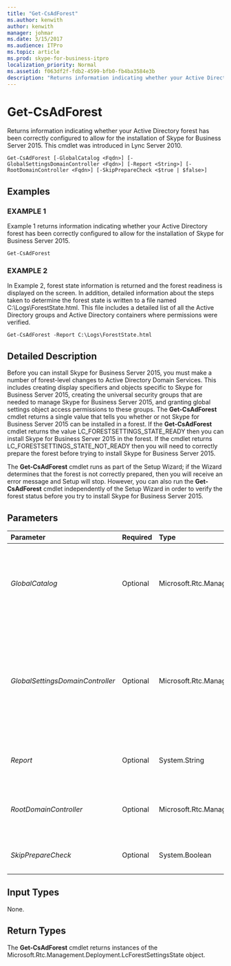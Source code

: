 ```yaml
---
title: "Get-CsAdForest"
ms.author: kenwith
author: kenwith
manager: johmar
ms.date: 3/15/2017
ms.audience: ITPro
ms.topic: article
ms.prod: skype-for-business-itpro
localization_priority: Normal
ms.assetid: f063df2f-fdb2-4599-bfb0-fb4ba3584e3b
description: "Returns information indicating whether your Active Directory forest has been correctly configured to allow for the installation of Skype for Business Server 2015. This cmdlet was introduced in Lync Server 2010."
---
```


# Get-CsAdForest
 
Returns information indicating whether your Active Directory forest has been correctly configured to allow for the installation of Skype for Business Server 2015. This cmdlet was introduced in Lync Server 2010.
  
```
Get-CsAdForest [-GlobalCatalog <Fqdn>] [-GlobalSettingsDomainController <Fqdn>] [-Report <String>] [-RootDomainController <Fqdn>] [-SkipPrepareCheck <$true | $false>]

```

## Examples

### EXAMPLE 1

Example 1 returns information indicating whether your Active Directory forest has been correctly configured to allow for the installation of Skype for Business Server 2015.
  
```
Get-CsAdForest
```

### EXAMPLE 2

In Example 2, forest state information is returned and the forest readiness is displayed on the screen. In addition, detailed information about the steps taken to determine the forest state is written to a file named C:\Logs\ForestState.html. This file includes a detailed list of all the Active Directory groups and Active Directory containers where permissions were verified.
  
```
Get-CsAdForest -Report C:\Logs\ForestState.html
```

## Detailed Description

Before you can install Skype for Business Server 2015, you must make a number of forest-level changes to Active Directory Domain Services. This includes creating display specifiers and objects specific to Skype for Business Server 2015, creating the universal security groups that are needed to manage Skype for Business Server 2015, and granting global settings object access permissions to these groups. The **Get-CsAdForest** cmdlet returns a single value that tells you whether or not Skype for Business Server 2015 can be installed in a forest. If the **Get-CsAdForest** cmdlet returns the value LC_FORESTSETTINGS_STATE_READY then you can install Skype for Business Server 2015 in the forest. If the cmdlet returns LC_FORESTSETTINGS_STATE_NOT_READY then you will need to correctly prepare the forest before trying to install Skype for Business Server 2015.
  
The **Get-CsAdForest** cmdlet runs as part of the Setup Wizard; if the Wizard determines that the forest is not correctly prepared, then you will receive an error message and Setup will stop. However, you can also run the **Get-CsAdForest** cmdlet independently of the Setup Wizard in order to verify the forest status before you try to install Skype for Business Server 2015.
  
## Parameters

|**Parameter**|**Required**|**Type**|**Description**|
|:-----|:-----|:-----|:-----|
| _GlobalCatalog_ <br/> |Optional  <br/> |Microsoft.Rtc.Management.Deploy.Fqdn  <br/> |Fully qualified domain name (FQDN) of a global catalog server in your domain. This parameter is not required if you are running the **Get-CsAdForest** cmdlet on a computer with an account in your domain. <br/> |
| _GlobalSettingsDomainController_ <br/> |Optional  <br/> |Microsoft.Rtc.Management.Deploy.Fqdn  <br/> |FQDN of a domain controller where global settings are stored. If global settings are stored in the System container in AD DS, then this parameter must point to the root domain controller. If global settings are stored in the Configuration container, then any domain controller can be used and this parameter can be omitted.  <br/> |
| _Report_ <br/> |Optional  <br/> |System.String  <br/> |Enables you to specify a file path for the log file created when the cmdlet runs. For example:  `-Report "C:\Logs\ForestPrep.html"` <br/> |
| _RootDomainController_ <br/> |Optional  <br/> |Microsoft.Rtc.Management.Deploy.Fqdn  <br/> |FQDN of the root domain controller, used to create trust paths for clients that need to access resources in domains other than their own.  <br/> |
| _SkipPrepareCheck_ <br/> |Optional  <br/> |System.Boolean  <br/> |When set to True ($True), causes Get-CsAdForest to run without first doing its initial preparation checks.  <br/> |
   
## Input Types

None.
  
## Return Types

The **Get-CsAdForest** cmdlet returns instances of the Microsoft.Rtc.Management.Deployment.LcForestSettingsState object.
  

